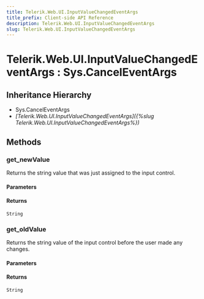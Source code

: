 ```yaml
---
title: Telerik.Web.UI.InputValueChangedEventArgs
title_prefix: Client-side API Reference
description: Telerik.Web.UI.InputValueChangedEventArgs
slug: Telerik.Web.UI.InputValueChangedEventArgs
---
```


# Telerik.Web.UI.InputValueChangedEventArgs : Sys.CancelEventArgs 

## Inheritance Hierarchy

* Sys.CancelEventArgs
* *[Telerik.Web.UI.InputValueChangedEventArgs]({%slug Telerik.Web.UI.InputValueChangedEventArgs%})*


## Methods

###  get_newValue

Returns the string value that was just assigned to the input control. 

#### Parameters

#### Returns

`String` 

### get_oldValue

Returns the string value of the input control before the user made any changes. 

#### Parameters

#### Returns

`String` 



